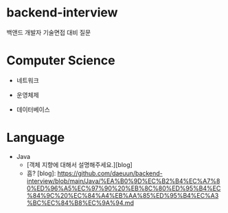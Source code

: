 # backend-interview
백앤드 개발자 기술면접 대비 질문

# Computer Science
+ 네트워크
  

+ 운영체제
  

+ 데이터베이스
  

# Language
+ Java
  + [객체 지향에 대해서 설명해주세요.][blog]
  + 흠?
[blog]: https://github.com/daeuun/backend-interview/blob/main/Java/%EA%B0%9D%EC%B2%B4%EC%A7%80%ED%96%A5%EC%97%90%20%EB%8C%80%ED%95%B4%EC%84%9C%20%EC%84%A4%EB%AA%85%ED%95%B4%EC%A3%BC%EC%84%B8%EC%9A%94.md

